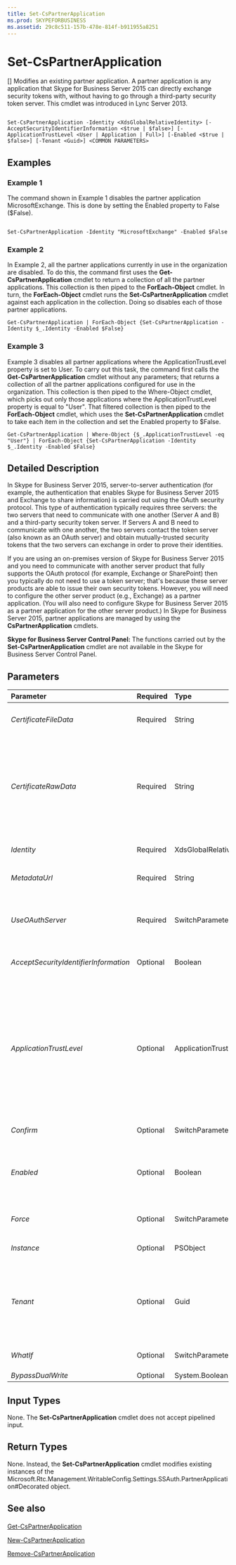 ```yaml
---
title: Set-CsPartnerApplication
ms.prod: SKYPEFORBUSINESS
ms.assetid: 29c8c511-157b-478e-814f-b911955a8251
---
```



# Set-CsPartnerApplication
[]
Modifies an existing partner application. A partner application is any application that Skype for Business Server 2015 can directly exchange security tokens with, without having to go through a third-party security token server. This cmdlet was introduced in Lync Server 2013.
  
    
    


```

Set-CsPartnerApplication -Identity <XdsGlobalRelativeIdentity> [-AcceptSecurityIdentifierInformation <$true | $false>] [-ApplicationTrustLevel <User | Application | Full>] [-Enabled <$true | $false>] [-Tenant <Guid>] <COMMON PARAMETERS>

```


## Examples
<a name="Examples"> </a>


### Example 1

The command shown in Example 1 disables the partner application MicrosoftExchange. This is done by setting the Enabled property to False ($False).
  
    
    

```

Set-CsPartnerApplication -Identity "MicrosoftExchange" -Enabled $False
```


### Example 2

In Example 2, all the partner applications currently in use in the organization are disabled. To do this, the command first uses the **Get-CsPartnerApplication** cmdlet to return a collection of all the partner applications. This collection is then piped to the **ForEach-Object** cmdlet. In turn, the **ForEach-Object** cmdlet runs the **Set-CsPartnerApplication** cmdlet against each application in the collection. Doing so disables each of those partner applications.
  
    
    

```
Get-CsPartnerApplication | ForEach-Object {Set-CsPartnerApplication -Identity $_.Identity -Enabled $False}
```


### Example 3

Example 3 disables all partner applications where the ApplicationTrustLevel property is set to User. To carry out this task, the command first calls the **Get-CsPartnerApplication** cmdlet without any parameters; that returns a collection of all the partner applications configured for use in the organization. This collection is then piped to the Where-Object cmdlet, which picks out only those applications where the ApplicationTrustLevel property is equal to "User". That filtered collection is then piped to the **ForEach-Object** cmdlet, which uses the **Set-CsPartnerApplication** cmdlet to take each item in the collection and set the Enabled property to $False.
  
    
    

```
Get-CsPartnerApplication | Where-Object {$_.ApplicationTrustLevel -eq "User"} | ForEach-Object {Set-CsPartnerApplication -Identity $_.Identity -Enabled $False}
```


## Detailed Description
<a name="DetailedDescription"> </a>

In Skype for Business Server 2015, server-to-server authentication (for example, the authentication that enables Skype for Business Server 2015 and Exchange to share information) is carried out using the OAuth security protocol. This type of authentication typically requires three servers: the two servers that need to communicate with one another (Server A and B) and a third-party security token server. If Servers A and B need to communicate with one another, the two servers contact the token server (also known as an OAuth server) and obtain mutually-trusted security tokens that the two servers can exchange in order to prove their identities.
  
    
    
If you are using an on-premises version of Skype for Business Server 2015 and you need to communicate with another server product that fully supports the OAuth protocol (for example, Exchange or SharePoint) then you typically do not need to use a token server; that's because these server products are able to issue their own security tokens. However, you will need to configure the other server product (e.g., Exchange) as a partner application. (You will also need to configure Skype for Business Server 2015 as a partner application for the other server product.) In Skype for Business Server 2015, partner applications are managed by using the **CsPartnerApplication** cmdlets.
  
    
    
 **Skype for Business Server Control Panel:** The functions carried out by the **Set-CsPartnerApplication** cmdlet are not available in the Skype for Business Server Control Panel.
  
    
    

## Parameters
<a name="DetailedDescription"> </a>



|**Parameter**|**Required**|**Type**|**Description**|
|:-----|:-----|:-----|:-----|
| _CertificateFileData_ <br/> |Required  <br/> |String  <br/> |Path to a certificate file that can be assigned to the partner application. For example:  <br/>  `-CertificateFileData "C:\\Certificates\\PartnerApplication.cer"` <br/> |
| _CertificateRawData_ <br/> |Required  <br/> |String  <br/> |Certificate (in Base64 encoded format) that can be assigned to the partner application. To read raw data from a certificate and then convert that data to the required format, use commands similar to these:  <br/>  `$x = Get-Content "C:\\Certificates\\PartnerApplication.cer" -Encoding Byte` <br/>  `$y = [Convert]::ToBase64String($x)` <br/> You can then use this syntax to assign the certificate data stored in the variable $y:  <br/>  `-CertificateRawData $y` <br/> |
| _Identity_ <br/> |Required  <br/> |XdsGlobalRelativeIdentity  <br/> |Unique identifier of the partner application. For example:  <br/>  `-Identity "MicrosoftExchange"` <br/> |
| _MetadataUrl_ <br/> |Required  <br/> |String  <br/> |URL of the security token servicer federation metadata that carries the signing keys, the issuer identifier, and the issuer endpoint URL.  <br/> |
| _UseOAuthServer_ <br/> |Required  <br/> |SwitchParameter  <br/> |When present, the partner application will use the configured OAuth Server for server-to-server authentication. When not present, the partner application will use its built-in security token service for server-to-server authentication.  <br/> |
| _AcceptSecurityIdentifierInformation_ <br/> |Optional  <br/> |Boolean  <br/> |When set to True ($True), security identifiers (SIDs) can be used for authentication purposes. The default value is False.  <br/> |
| _ApplicationTrustLevel_ <br/> |Optional  <br/> |ApplicationTrustLevel  <br/> |Specifies the level of trust between Skype for Business Server 2015 and the partner application. Allowed values are:  <br/> * Full -- The partner application is trusted to represent itself and to impersonate any user in the realm. This is the default value.  <br/> * Application -- The partner application is trusted to represent itself within the realm. In order to impersonate a user, it must obtain consent through from a security token server.  <br/> * User -- The partner application must obtain consent from a security token server in order to represent a user, and cannot represent itself.  <br/> The default value is Full.  <br/> |
| _Confirm_ <br/> |Optional  <br/> |SwitchParameter  <br/> |Prompts you for confirmation before executing the command.  <br/> |
| _Enabled_ <br/> |Optional  <br/> |Boolean  <br/> |When set to True, the partner application is available for use with Skype for Business Server 2015. When set to False the partner application will continue to run, but will not be able to communicate with Skype for Business Server 2015 until the Enabled property has been set to True.  <br/> |
| _Force_ <br/> |Optional  <br/> |SwitchParameter  <br/> |Suppresses the display of any non-fatal error message that might occur when running the command.  <br/> |
| _Instance_ <br/> |Optional  <br/> |PSObject  <br/> |Allows you to pass a reference to an object to the cmdlet rather than set individual parameter values.  <br/> |
| _Tenant_ <br/> |Optional  <br/> |Guid  <br/> |Globally unique identifier (GUID) of the Skype for Business Online tenant account for the partner application being modified. For example:  <br/>  `-Tenant "38aad667-af54-4397-aaa7-e94c79ec2308"` <br/> You can return the tenant ID for each of your tenants by running this command:  <br/>  `Get-CsTenant | Select-Object DisplayName, TenantID` <br/> |
| _WhatIf_ <br/> |Optional  <br/> |SwitchParameter  <br/> |Describes what would happen if you executed the command without actually executing the command.  <br/> |
| _BypassDualWrite_ <br/> |Optional  <br/> |System.Boolean  <br/> |PARAMVALUE: $true | $false  <br/> |
   

## Input Types
<a name="InputTypes"> </a>

None. The **Set-CsPartnerApplication** cmdlet does not accept pipelined input.
  
    
    

## Return Types
<a name="ReturnTypes"> </a>

None. Instead, the **Set-CsPartnerApplication** cmdlet modifies existing instances of the Microsoft.Rtc.Management.WritableConfig.Settings.SSAuth.PartnerApplication#Decorated object.
  
    
    

## See also
<a name="ReturnTypes"> </a>


#### 


  
    
    
 [Get-CsPartnerApplication](get-cspartnerapplication.md)
  
    
    
 [New-CsPartnerApplication](new-cspartnerapplication.md)
  
    
    
 [Remove-CsPartnerApplication](remove-cspartnerapplication.md)
